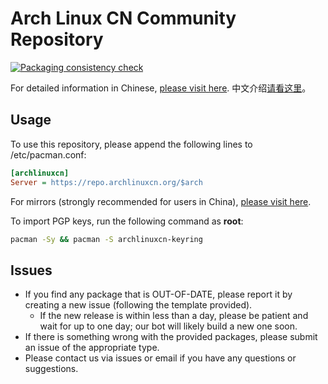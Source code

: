 # Arch Linux CN Community Repository

[![Packaging consistency check](https://github.com/archlinuxcn/repo/actions/workflows/test.yml/badge.svg)](https://github.com/archlinuxcn/repo/actions/workflows/test.yml)

For detailed information in Chinese, [please visit here](https://www.archlinuxcn.org/archlinux-cn-repo-and-mirror/).
中文介绍[请看这里](https://www.archlinuxcn.org/archlinux-cn-repo-and-mirror/)。

## Usage

To use this repository, please append the following lines to /etc/pacman.conf:

```ini
[archlinuxcn]
Server = https://repo.archlinuxcn.org/$arch
```

For mirrors (strongly recommended for users in China), [please visit here](https://github.com/archlinuxcn/mirrorlist-repo).

To import PGP keys, run the following command as **root**:

```bash
pacman -Sy && pacman -S archlinuxcn-keyring
```

## Issues

* If you find any package that is OUT-OF-DATE, please report it by creating a new issue (following the template provided).
  * If the new release is within less than a day, please be patient and wait for up to one day; our bot will likely build a new one soon.
* If there is something wrong with the provided packages, please submit an issue of the appropriate type.
* Please contact us via issues or email if you have any questions or suggestions.
